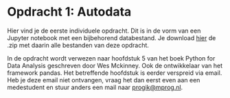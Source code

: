 # Opdracht 1: Autodata

Hier vind je de eerste individuele opdracht. Dit is in de vorm van een Jupyter notebook met een bijbehorend databestand. Je download [hier](https://ci.mprog.nl/course/assignments/autodata/autodata.zip) de .zip met daarin alle bestanden van deze opdracht.

In de opdracht wordt verwezen naar hoofdstuk 5 van het boek Python for Data Analysis geschreven door Wes Mckinney. Ook de ontwikkelaar van het framework pandas. Het betreffende hoofdstuk is eerder verspreid via email. Heb je deze email niet ontvangen, vraag het dan eerst even aan een medestudent en stuur anders een mail naar progik@mprog.nl.
